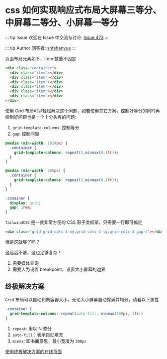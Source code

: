 # css 如何实现响应式布局大屏幕三等分、中屏幕二等分、小屏幕一等分



::: tip Issue 
 欢迎在 Issue 中交流与讨论: [Issue 473](https://github.com/shfshanyue/Daily-Question/issues/473) 
:::

::: tip Author 
回答者: [shfshanyue](https://github.com/shfshanyue) 
:::

页面布局元素如下，item 数量不固定

``` html
<div class="container">
  <div class="item"></div>
  <div class="item"></div>
  <div class="item"></div>
  <div class="item"></div>
  <div class="item"></div>
  <div class="item"></div>
</div>
```

使用 Grid 布局可以轻松解决这个问题，如若使用其它方案，控制好等分的同时再控制好间距也是一个十分头疼的问题:

1. `grid-template-columns`: 控制等分
2. `gap`: 控制间隙

``` css
@media (min-width: 1024px) {
  .container {
    grid-template-columns: repeat(3,minmax(0,1fr));
  }
}

@media (min-width: 768px) {
  .container {
    grid-template-columns: repeat(2,minmax(0,1fr));
  }
}

.conainer {
  display: grid;
  gap: 1rem;
}
```

`TailwindCSS` 是一款非常方便的 CSS 原子类框架，只需要一行即可搞定

``` html
<div class="grid grid-cols-1 md:grid-cols-2 lg:grid-cols-3 gap-4"></div>
```

但是这就够了吗？

这远远不够，这也足够复杂！

1. 需要媒体查询
2. 需要人为设置 breakpoint，设置大小屏幕的边界

## 终极解决方案

`Grid` 布局可以自动判断容器大小，无论大小屏幕自动撑满并均分，请看以下属性

``` css
.container {
  grid-template-columns: repeat(auto-fill, minmax(300px, 1fr))
}
```

1. `repeat`: 用以 N 整分
1. `auto-fill`：表示自动填充
2. `minmx`: 即书面意思，最小宽度为 `300px`

[使用终极解决方案的在线页面](https://devtool.tech/fe-logo)